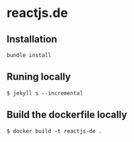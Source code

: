 # reactjs.de

## Installation

```
bundle install
```

## Runing locally

```
$ jekyll s --incremental
```

## Build the dockerfile locally

```
$ docker build -t reactjs-de .
```
